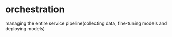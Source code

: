 # orchestration
managing the entire service pipeline(collecting data, fine-tuning models and deploying models)
